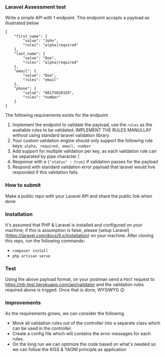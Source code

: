 ### Laravel Assessment test

Write a simple API with 1 endpoint. This endpoint accepts a payload as illustrated below

```
{
    "first_name": {
        "value": "John",
        "rules": "alpha|required"
    },
    "last_name": {
        "value": "Doe",
        "rules": "alpha|required"
    },
    "email": {
        "value": "Doe",
        "rules": "email"
    },
    "phone": {
        "value": "08175020329",
        "rules": "number"
    }
}
```

The following requirements exists for the endpoint

1. Implement the endpoint to validate the payload, use the `rules` as the avaliable rules to be validated. IMPLEMENT THE RULES MANULLAY without using standard laravel validation library
2. Your custom validation engine should only support the following rule keys: `alpha, required, email, number`
3. Add support for multiple validation per key, as each validation rule can be separated by pipe character |
4. Response with a `{"status" : true}` if validation passes for the payload
5. Respond with standard validation error payload that laravel would hve responded if this validation fails.


### How to submit
Make a public repo with your Laravel API and share the public link when done


### Installation 
It's assumed that PHP & Laravel is installed and configured on your machine; if this is assumption is false, please [setup Laravel] (https://laravel.com/docs/9.x/installation) on your machine.
After cloning this repo, run the following commands:

* `composer install`
* `php artisan serve`

### Test
Using the above payload format, on your postman send a `POST` request to https://nb-test.herokuapp.com/api/validator  and the validation rules required above is trigged. Once that is done, WYSIWYG 😉


### Improvements
As the requirements grows, we can consider the following
* Move all validation rules out of the controller into a separate class which can be used in the controller.
* Create a config file which will contains the error messages for each rules.
* On the long run we can optimize the code based on what's needed so we can follow the KISS & YAGNI principle as application
